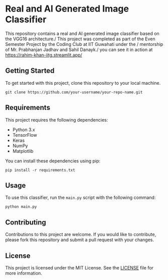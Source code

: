# Real and AI Generated Image Classifier

This repository contains a real and AI generated image classifier based on the VGG16 architecture./
 This project was completed as part of the Even Semester Project by the Coding Club at IIT Guwahati under the /
mentorship of Mr. Prabhanjan Jadhav and Sahil Danayk./
you can see it in action at https://rahim-khan-iitg.streamlit.app/

## Getting Started

To get started with this project, clone this repository to your local machine.

```
git clone https://github.com/your-username/your-repo-name.git
```

## Requirements

This project requires the following dependencies:

- Python 3.x
- TensorFlow
- Keras
- NumPy
- Matplotlib

You can install these dependencies using pip:

```
pip install -r requirements.txt
```

## Usage

To use this classifier, run the `main.py` script with the following command:

```
python main.py
```

## Contributing

Contributions to this project are welcome. If you would like to contribute, please fork this repository and submit a pull request with your changes.

## License

This project is licensed under the MIT License. See the [LICENSE](LICENSE) file for more information.

